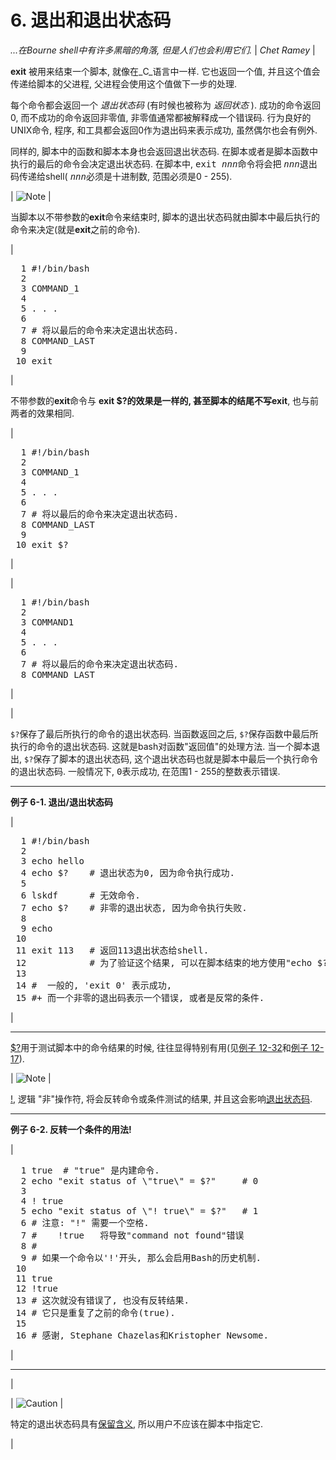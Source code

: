 # 6\. 退出和退出状态码

 _...在Bourne shell中有许多黑暗的角落, 但是人们也会利用它们._ |
 _Chet Ramey_ |

**exit** 被用来结束一个脚本, 就像在_C_语言中一样. 它也返回一个值, 并且这个值会传递给脚本的父进程, 父进程会使用这个值做下一步的处理.

每个命令都会返回一个 _退出状态码_ (有时候也被称为 _返回状态_ ). 成功的命令返回<span class="RETURNVALUE">0</span>, 而不成功的命令返回<span class="RETURNVALUE">非零</span>值, 非零值通常都被解释成一个错误码. 行为良好的UNIX命令, 程序, 和工具都会返回<span class="RETURNVALUE">0</span>作为退出码来表示成功, 虽然偶尔也会有例外.

同样的, 脚本中的函数和脚本本身也会返回退出状态码. 在脚本或者是脚本函数中执行的最后的命令会决定退出状态码. 在脚本中, <kbd class="USERINPUT">exit <tt class="REPLACEABLE">_nnn_</tt></kbd>命令将会把 <span class="RETURNVALUE"><tt class="REPLACEABLE">_nnn_</tt></span>退出码传递给shell( <span class="RETURNVALUE"><tt class="REPLACEABLE">_nnn_</tt></span>必须是十进制数, 范围必须是<span class="RETURNVALUE">0</span> - <span class="RETURNVALUE">255</span>).

| ![Note](./images/note.gif) | 

当脚本以不带参数的**exit**命令来结束时, 脚本的退出状态码就由脚本中最后执行的命令来决定(就是**exit**之前的命令).

| 

<pre class="PROGRAMLISTING">  1 #!/bin/bash
  2 
  3 COMMAND_1
  4 
  5 . . .
  6 
  7 # 将以最后的命令来决定退出状态码.
  8 COMMAND_LAST
  9 
 10 exit</pre>

 |

不带参数的**exit**命令与 **exit $?**的效果是一样的, 甚至脚本的结尾不写**exit**, 也与前两者的效果相同.

| 

<pre class="PROGRAMLISTING">  1 #!/bin/bash
  2 
  3 COMMAND_1
  4 
  5 . . .
  6 
  7 # 将以最后的命令来决定退出状态码.
  8 COMMAND_LAST
  9 
 10 exit $?</pre>

 |

| 

<pre class="PROGRAMLISTING">  1 #!/bin/bash
  2 
  3 COMMAND1
  4 
  5 . . . 
  6 
  7 # 将以最后的命令来决定退出状态码.
  8 COMMAND_LAST</pre>

 |

 |

`$?`保存了最后所执行的命令的退出状态码. 当函数返回之后, `$?`保存函数中最后所执行的命令的退出状态码. 这就是bash对函数<span class="QUOTE">"返回值"</span>的处理方法. 当一个脚本退出, `$?`保存了脚本的退出状态码, 这个退出状态码也就是脚本中最后一个执行命令的退出状态码. 一般情况下, <kbd class="USERINPUT">0</kbd>表示成功, 在范围<span class="RETURNVALUE">1 - 255</span>的整数表示错误.

* * *

**例子 6-1\. 退出/退出状态码**

| 

<pre class="PROGRAMLISTING">  1 #!/bin/bash
  2 
  3 echo hello
  4 echo $?    # 退出状态为0, 因为命令执行成功.
  5 
  6 lskdf      # 无效命令.
  7 echo $?    # 非零的退出状态, 因为命令执行失败.
  8 
  9 echo
 10 
 11 exit 113   # 返回113退出状态给shell.
 12            # 为了验证这个结果, 可以在脚本结束的地方使用"echo $?". 
 13 
 14 #  一般的, 'exit 0' 表示成功,
 15 #+ 而一个非零的退出码表示一个错误, 或者是反常的条件.</pre>

 |

* * *

[$?](internalvariables.md#XSTATVARREF)用于测试脚本中的命令结果的时候, 往往显得特别有用(见[例子 12-32](filearchiv.md#FILECOMP)和[例子 12-17](textproc.md#LOOKUP)).

| ![Note](./images/note.gif) | 

[!](special-chars.md#NOTREF), 逻辑 <span class="QUOTE">"非"</span>操作符, 将会反转命令或条件测试的结果, 并且这会影响[退出状态码](exit-status.md#EXITSTATUSREF).

* * *

**例子 6-2\. 反转一个条件的用法<span class="TOKEN">!</span>**

| 

<pre class="PROGRAMLISTING">  1 true  # "true" 是内建命令.
  2 echo "exit status of \"true\" = $?"     # 0
  3 
  4 ! true
  5 echo "exit status of \"! true\" = $?"   # 1
  6 # 注意: "!" 需要一个空格.
  7 #    !true   将导致"command not found"错误
  8 #
  9 # 如果一个命令以'!'开头, 那么会启用Bash的历史机制. 
 10 
 11 true
 12 !true
 13 # 这次就没有错误了, 也没有反转结果.
 14 # 它只是重复了之前的命令(true).
 15 
 16 # 感谢, Stephane Chazelas和Kristopher Newsome.</pre>

 |

* * *

 |

| ![Caution](./images/caution.gif) | 

特定的退出状态码具有[保留含义](exitcodes.md#EXITCODESREF), 所以用户不应该在脚本中指定它.

 |